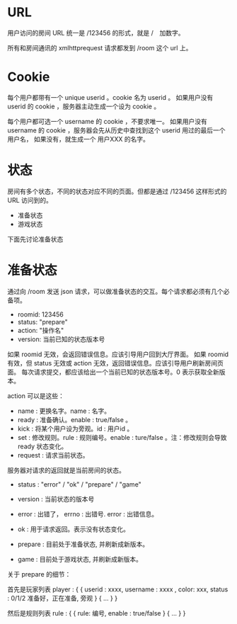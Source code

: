 URL
====

用户访问的房间 URL 统一是 /123456 的形式，就是 /　加数字。

所有和房间通讯的 xmlhttprequest 请求都发到 /room 这个 url 上。

Cookie
====

每个用户都带有一个 unique userid 。cookie 名为 userid 。
如果用户没有 userid 的 cookie ，服务器主动生成一个设为 cookie 。

每个用户都可选一个 username 的 cookie ，不要求唯一。
如果用户没有 username 的 cookie ，服务器会先从历史中查找到这个 userid 用过的最后一个用户名，
如果没有，就生成一个 用户XXX 的名字。

状态
====
房间有多个状态，不同的状态对应不同的页面。但都是通过 /123456 这样形式的 URL 访问到的。

* 准备状态
* 游戏状态

下面先讨论准备状态

准备状态
====
通过向 /room 发送 json 请求，可以做准备状态的交互。每个请求都必须有几个必备项。

* roomid: 123456
* status: "prepare"
* action: "操作名"
* version: 当前已知的状态版本号

如果 roomid 无效，会返回错误信息。应该引导用户回到大厅界面。
如果 roomid 有效，但 status 无效或 action 无效，返回错误信息。应该引导用户刷新房间页面。
每次请求提交，都应该给出一个当前已知的状态版本号。0 表示获取全新版本。

action 可以是这些：

* name : 更换名字。name : 名字。
* ready : 准备确认。enable : true/false 。
* kick : 将某个用户设为旁观。id : 用户id 。
* set : 修改规则。rule : 规则编号。enable : ture/false 。注：修改规则会导致 ready 状态变化。
* request : 请求当前状态。

服务器对请求的返回就是当前房间的状态。

* status : "error" / "ok" / "prepare" / "game"
* version : 当前状态的版本号

* error : 出错了， errno : 出错号. error : 出错信息。
* ok : 用于请求返回。表示没有状态变化。
* prepare : 目前处于准备状态, 并刷新成新版本。
* game : 目前处于游戏状态, 并刷新成新版本。

关于 prepare 的细节：

首先是玩家列表
player : {
  { userid : xxxx, username : xxxx , color: xxx, status : 0/1/2 准备好，正在准备, 旁观 }
  { ... }
}

然后是规则列表
rule : {
  { rule: 编号, enable : true/false }
  { ... }
}






